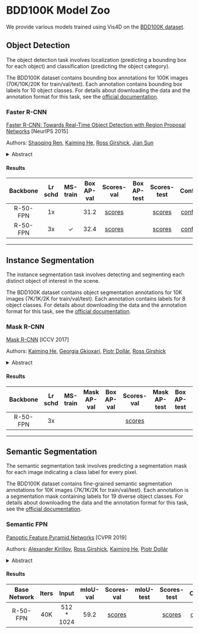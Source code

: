 # BDD100K Model Zoo

We provide various models trained using Vis4D on the [BDD100K dataset](https://www.vis.xyz/bdd100k/).

## Object Detection

The object detection task involves localization (predicting a bounding box for each object) and classification (predicting the object category).

The BDD100K dataset contains bounding box annotations for 100K images (70K/10K/20K for train/val/test). Each annotation contains bounding box labels for 10 object classes. For details about downloading the data and the annotation format for this task, see the [official documentation](https://doc.bdd100k.com/download.html).

### Faster R-CNN

[Faster R-CNN: Towards Real-Time Object Detection with Region Proposal Networks](https://arxiv.org/abs/1506.01497) [NeurIPS 2015]

Authors: [Shaoqing Ren](https://www.shaoqingren.com/), [Kaiming He](http://kaiminghe.com/), [Ross Girshick](https://www.rossgirshick.info/), [Jian Sun](http://www.jiansun.org/)

<details>
<summary>Abstract</summary>
State-of-the-art object detection networks depend on region proposal algorithms to hypothesize object locations. Advances like SPPnet and Fast R-CNN have reduced the running time of these detection networks, exposing region proposal computation as a bottleneck. In this work, we introduce a Region Proposal Network (RPN) that shares full-image convolutional features with the detection network, thus enabling nearly cost-free region proposals. An RPN is a fully convolutional network that simultaneously predicts object bounds and objectness scores at each position. The RPN is trained end-to-end to generate high-quality region proposals, which are used by Fast R-CNN for detection. We further merge RPN and Fast R-CNN into a single network by sharing their convolutional features---using the recently popular terminology of neural networks with 'attention' mechanisms, the RPN component tells the unified network where to look. For the very deep VGG-16 model, our detection system has a frame rate of 5fps (including all steps) on a GPU, while achieving state-of-the-art object detection accuracy on PASCAL VOC 2007, 2012, and MS COCO datasets with only 300 proposals per image. In ILSVRC and COCO 2015 competitions, Faster R-CNN and RPN are the foundations of the 1st-place winning entries in several tracks. Code has been made publicly available.
</details>

#### Results

| Backbone | Lr schd | MS-train | Box AP-val | Scores-val | Box AP-test | Scores-test |                        Config                         |  Weights   |   Preds   |   Visuals   |
| :------: | :-----: | :------: | :--------: | :--------: | :---------: | :---------: | :---------------------------------------------------: | :--------: | :-------: | :---------: |
| R-50-FPN |   1x    |          |    31.2    | [scores]() |             | [scores]()  | [config](./faster_rcnn/faster_rcnn_r50_1x_bdd100k.py) | [model]() | [preds]() | [visuals]() |
| R-50-FPN |   3x    |    ✓     |    32.4    | [scores]() |             | [scores]()  | [config](./faster_rcnn/faster_rcnn_r50_3x_bdd100k.py) | [model]() | [preds]() | [visuals]() |

---

## Instance Segmentation

The instance segmentation task involves detecting and segmenting each distinct object of interest in the scene.

The BDD100K dataset contains object segmentation annotations for 10K images (7K/1K/2K for train/val/test). Each annotation contains labels for 8 object classes. For details about downloading the data and the annotation format for this task, see the [official documentation](https://doc.bdd100k.com/download.html).

### Mask R-CNN

[Mask R-CNN](https://arxiv.org/abs/1703.06870) [ICCV 2017]

Authors: [Kaiming He](http://kaiminghe.com/), [Georgia Gkioxari](https://gkioxari.github.io/), [Piotr Dollár](https://pdollar.github.io/), [Ross Girshick](https://www.rossgirshick.info/)

<details>
<summary>Abstract</summary>
We present a conceptually simple, flexible, and general framework for object instance segmentation. Our approach efficiently detects objects in an image while simultaneously generating a high-quality segmentation mask for each instance. The method, called Mask R-CNN, extends Faster R-CNN by adding a branch for predicting an object mask in parallel with the existing branch for bounding box recognition. Mask R-CNN is simple to train and adds only a small overhead to Faster R-CNN, running at 5 fps. Moreover, Mask R-CNN is easy to generalize to other tasks, e.g., allowing us to estimate human poses in the same framework. We show top results in all three tracks of the COCO suite of challenges, including instance segmentation, bounding-box object detection, and person keypoint detection. Without bells and whistles, Mask R-CNN outperforms all existing, single-model entries on every task, including the COCO 2016 challenge winners. We hope our simple and effective approach will serve as a solid baseline and help ease future research in instance-level recognition. Code has been made available at: [this https URL](https://github.com/facebookresearch/detectron2).
</details>

#### Results

| Backbone | Lr schd | MS-train | Mask AP-val | Box AP-val | Scores-val | Mask AP-test | Box AP-test | Scores-test | Config | Weights | Preds | Visuals |
| :-: | :-: | :-: | :-: | :-: | :-: | :-: | :-: | :-: | :-: | :-: | :-: | :-: |
| R-50-FPN | 3x |  |  |  | [scores]() |  |  | [scores]() | [config](./mask_rcnn/mask_rcnn_r50_3x_bdd100k.py) | [model]() | [preds]() | [visuals]() |

---

## Semantic Segmentation

The semantic segmentation task involves predicting a segmentation mask for each image indicating a class label for every pixel.

The BDD100K dataset contains fine-grained semantic segmentation annotations for 10K images (7K/1K/2K for train/val/test). Each annotation is a segmentation mask containing labels for 19 diverse object classes. For details about downloading the data and the annotation format for this task, see the [official documentation](https://doc.bdd100k.com/download.html).

### Semantic FPN

[Panoptic Feature Pyramid Networks](https://arxiv.org/abs/1901.02446) [CVPR 2019]

Authors: [Alexander Kirillov](https://alexander-kirillov.github.io/), [Ross Girshick](https://www.rossgirshick.info/), [Kaiming He](http://kaiminghe.com/), [Piotr Dollár](https://pdollar.github.io/)

<details>
<summary>Abstract</summary>
The recently introduced panoptic segmentation task has renewed our community's interest in unifying the tasks of instance segmentation (for thing classes) and semantic segmentation (for stuff classes). However, current state-of-the-art methods for this joint task use separate and dissimilar networks for instance and semantic segmentation, without performing any shared computation. In this work, we aim to unify these methods at the architectural level, designing a single network for both tasks. Our approach is to endow Mask R-CNN, a popular instance segmentation method, with a semantic segmentation branch using a shared Feature Pyramid Network (FPN) backbone. Surprisingly, this simple baseline not only remains effective for instance segmentation, but also yields a lightweight, top-performing method for semantic segmentation. In this work, we perform a detailed study of this minimally extended version of Mask R-CNN with FPN, which we refer to as Panoptic FPN, and show it is a robust and accurate baseline for both tasks. Given its effectiveness and conceptual simplicity, we hope our method can serve as a strong baseline and aid future research in panoptic segmentation.
</details>

#### Results

| Base Network | Iters |    Input    | mIoU-val | Scores-val | mIoU-test | Scores-test |                          Config                          |  Weights  |   Preds   |   Visuals   |
| :----------: | :---: | :---------: | :------: | :--------: | :-------: | :---------: | :------------------------------------------------------: | :-------: | :-------: | :---------: |
|   R-50-FPN   |  40K  | 512 \* 1024 |   59.2   | [scores]() |           | [scores]()  | [config](./semantic_fpn/semantic_fpn_r50_40k_bdd100k.py) | [model]() | [preds]() | [visuals]() |
